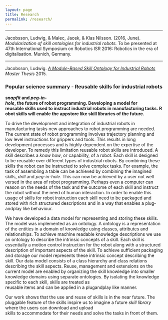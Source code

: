```yaml
---
layout: page
title: Research
permalink: /research/
---
```


________

Jacobsson, Ludwig, & Malec, Jacek, & Klas Nilsson. (2016, June). *Modularization of skill ontologies for industrial robots.* To be presented at 47th International Symposium on Robotics ISR 2016: Robotics in the era of digitalisation. Munich, Germany. 

________



Jacobsson, Ludwig. [_A Module-Based Skill Ontology for Industrial Robots_](http://lup.lub.lu.se/student-papers/record/8245197) *Master Thesis* 2015.

### Popular science summary - Reusable skills for industrial robots

**_snapfit_ and _peg-in-hole_, the future of robot programming. Developing a model for 
reusable skills used to instruct industrial robots in manufacturing tasks. Robot skills will enable the app­store like skill libraries of the future.**


To drive the development and integration of industrial robots in manufacturing tasks new approaches to robot programming are needed. The current state of robot programming involves trajectory planning and low level instructions for grippers and tools. This results in long development processes and is highly dependent on the expertise of the developer. To remedy this limitation reusable robot skills are introduced. A skill describes a _know how_, or capability, of a robot. Each skill is designed to be reusable over different types of industrial robots. By combining these skills the robot can be instructed to solve complex tasks. For example, the task of assembling a table can be achieved by combining the imagined skills, _drill_ and _peg-in-hole_. This can now be achieved by a user not well versed in the area of robot programming. Perhaps even a computer can reason on the needs of the task and the outcome of each skill and instruct the robot without the need of human interaction. In order to enable this usage of skills for robot instruction each skill need to be packaged and stored with rich structured descriptions and in a way that enables a plug­and­play like behaviour.  

We have developed a data model for representing and storing these skills. The model was implemented as an ontology. A ontology is a representation of the entities in a domain of knowledge using classes, attributes and relationships. To achieve machine readable knowledge descriptions we use an ontology to describe the intrinsic concepts of a skill. Each skill is essentially a motion control instruction for the robot along with a structured description of important aspects of the skill. To achieve sufficient packaging and storage our model represents these intrinsic concept describing the skill. Our data model consists of a class hierarchy and class relations describing the skill aspects. Reuse, management and extensions on the current model are enabled by organizing the skill knowledge into smaller knowledge domains using separate ontologies. By isolating the knowledge specific to each skill, skills are treated as reusable items and can be applied in a plug­and­play like manner.

Our work shows that the use and reuse of skills is in the near future. 
The pluggable feature of the skills inspire us to imagine a future _skill library_ where the users can download and upload skills to accommodate for their needs and solve the tasks in front of them.
